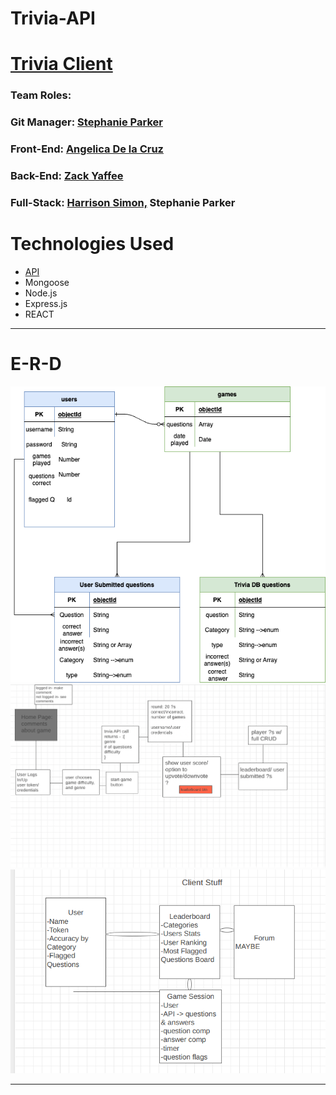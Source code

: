 # Trivia-API

# <a href="https://github.com/infinitelyann/Trivia-Client">Trivia Client</a>

### Team Roles:

### Git Manager: <a href="">Stephanie Parker</a>

### Front-End: <a href="https://github.com/ange1026">Angelica De la Cruz</a>

### Back-End: <a href="https://github.com/zyaffee">Zack Yaffee</a>

### Full-Stack: <a href="https://github.com/harrisimon">Harrison Simon,</a> Stephanie Parker

# Technologies Used

- <a href="https://opentdb.com/api_config.php">API</a>
- Mongoose
- Node.js
- Express.js
- REACT

<hr>

# E-R-D

![Wireframe](/images/image11.png)
![Wireframe](/images/image14.png)
![Wireframe](/images/image8.png)

<hr>
